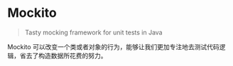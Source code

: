 # Mockito

> Tasty mocking framework for unit tests in Java

Mockito 可以改变一个类或者对象的行为，能够让我们更加专注地去测试代码逻辑，省去了构造数据所花费的努力。
